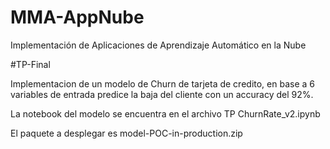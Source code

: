 # MMA-AppNube
Implementación de Aplicaciones de Aprendizaje Automático en la Nube

#TP-Final

Implementacion de un modelo de Churn de tarjeta de credito, en base a 6 variables de entrada predice la baja del cliente con un accuracy del 92%.

La notebook del modelo se encuentra en el archivo TP ChurnRate_v2.ipynb

El paquete a desplegar es model-POC-in-production.zip


